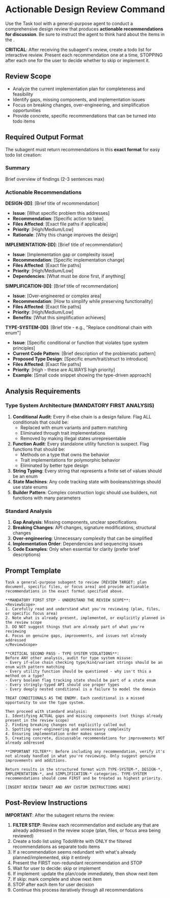 # Actionable Design Review Command

Use the Task tool with a general-purpose agent to conduct a comprehensive design review that produces **actionable recommendations for discussion**. Be sure to instruct the agent to think hard about the items in the <ReviewScope/> .

**CRITICAL**: After receiving the subagent's review, create a todo list for interactive review. Present each recommendation one at a time, STOPPING after each one for the user to decide whether to skip or implement it.

## Review Scope
- Analyze the current implementation plan for completeness and feasibility
- Identify gaps, missing components, and implementation issues
- Focus on breaking changes, over-engineering, and simplification opportunities
- Provide concrete, specific recommendations that can be turned into todo items

## Required Output Format

The subagent must return recommendations in this **exact format** for easy todo list creation:

### Summary
Brief overview of findings (2-3 sentences max)

### Actionable Recommendations

**DESIGN-[ID]**: [Brief title of recommendation]
- **Issue**: [What specific problem this addresses]
- **Recommendation**: [Specific action to take]
- **Files Affected**: [Exact file paths if applicable]
- **Priority**: [High/Medium/Low]
- **Rationale**: [Why this change improves the design]

**IMPLEMENTATION-[ID]**: [Brief title of recommendation]
- **Issue**: [Implementation gap or complexity issue]
- **Recommendation**: [Specific implementation change]
- **Files Affected**: [Exact file paths]
- **Priority**: [High/Medium/Low]
- **Dependencies**: [What must be done first, if anything]

**SIMPLIFICATION-[ID]**: [Brief title of recommendation]
- **Issue**: [Over-engineered or complex area]
- **Recommendation**: [How to simplify while preserving functionality]
- **Files Affected**: [Exact file paths]
- **Priority**: [High/Medium/Low]
- **Benefits**: [What this simplification achieves]

**TYPE-SYSTEM-[ID]**: [Brief title - e.g., "Replace conditional chain with enum"]
- **Issue**: [Specific conditional or function that violates type system principles]
- **Current Code Pattern**: [Brief description of the problematic pattern]
- **Proposed Type Design**: [Specific enum/trait/struct to introduce]
- **Files Affected**: [Exact file paths]
- **Priority**: [High - these are ALWAYS high priority]
- **Example**: [Small code snippet showing the type-driven approach]

## Analysis Requirements

### Type System Architecture (MANDATORY FIRST ANALYSIS)
1. **Conditional Audit**: Every if-else chain is a design failure. Flag ALL conditionals that could be:
   - Replaced with enum variants and pattern matching
   - Eliminated through trait implementations
   - Removed by making illegal states unrepresentable
2. **Function Audit**: Every standalone utility function is suspect. Flag functions that should be:
   - Methods on a type that owns the behavior
   - Trait implementations for polymorphic behavior
   - Eliminated by better type design
3. **String Typing**: Every string that represents a finite set of values should be an enum
4. **State Machines**: Any code tracking state with booleans/strings should use state enums
5. **Builder Pattern**: Complex construction logic should use builders, not functions with many parameters

### Standard Analysis
1. **Gap Analysis**: Missing components, unclear specifications
2. **Breaking Changes**: API changes, signature modifications, structural changes
3. **Over-engineering**: Unnecessary complexity that can be simplified
4. **Implementation Order**: Dependencies and sequencing issues
5. **Code Examples**: Only when essential for clarity (prefer brief descriptions)

## Prompt Template
```
Task a general-purpose subagent to review [REVIEW TARGET: plan document, specific files, or focus area] and provide actionable recommendations in the exact format specified above.

**MANDATORY FIRST STEP - UNDERSTAND THE REVIEW SCOPE**:
<ReviewScope>
1. Carefully read and understand what you're reviewing (plan, files, or specific focus area)
2. Note what is already present, implemented, or explicitly planned in the review scope
3. DO NOT suggest things that are already part of what you're reviewing
4. Focus on genuine gaps, improvements, and issues not already addressed
</ReviewScope>

**CRITICAL SECOND PASS - TYPE SYSTEM VIOLATIONS**:
Before ANY other analysis, audit for type system misuse:
- Every if-else chain checking type/kind/variant strings should be an enum with pattern matching
- Every utility function should be questioned - why isn't this a method on a type?
- Every boolean flag tracking state should be part of a state enum
- Every stringly-typed API should use proper types
- Every deeply nested conditional is a failure to model the domain

TREAT CONDITIONALS AS THE ENEMY. Each conditional is a missed opportunity to use the type system.

Then proceed with standard analysis:
1. Identifying ACTUAL gaps and missing components (not things already present in the review scope)
2. Finding breaking changes not explicitly called out
3. Spotting over-engineering and unnecessary complexity
4. Ensuring implementation order makes sense
5. Creating concrete, discussable recommendations for improvements NOT already addressed

**IMPORTANT FILTER**: Before including any recommendation, verify it's not already handled in what you're reviewing. Only suggest genuine improvements and additions.

Return results in the structured format with TYPE-SYSTEM-*, DESIGN-*, IMPLEMENTATION-*, and SIMPLIFICATION-* categories. TYPE-SYSTEM recommendations should come FIRST and be treated as highest priority.

[INSERT REVIEW TARGET AND ANY CUSTOM INSTRUCTIONS HERE]
```

## Post-Review Instructions

**IMPORTANT**: After the subagent returns the review:
1. **FILTER STEP**: Review each recommendation and exclude any that are already addressed in the review scope (plan, files, or focus area being reviewed)
2. Create a todo list using TodoWrite with ONLY the filtered recommendations as separate todo items
3. If a recommendation seems redundant with what's already planned/implemented, skip it entirely
4. Present the FIRST non-redundant recommendation and STOP
5. Wait for user to decide: skip or implement
6. If implement: update the plan/code immediately, then show next item
7. If skip: mark complete and show next item
8. STOP after each item for user decision
9. Continue this process iteratively through all recommendations
